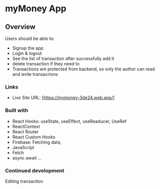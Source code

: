 # myMoney App

## Overview

Users should be able to:

- Signup the app
- Login & logout
- See the list of transaction after successfully add it
- delete transaction if they need to
- Transactions are protected from backend, so only the author can read and write transacrions

### Links

- Live Site URL: [https://mymoney-3de24.web.app/]

### Built with

- React Hooks: useState, useEffect, useReaducer, UseRef
- ReactContext
- React Router
- React Custom Hooks
- Firebase: Fetching data,
- JavaScript
- Fetch
- async await
  ...

### Continued development

Editing transaction
